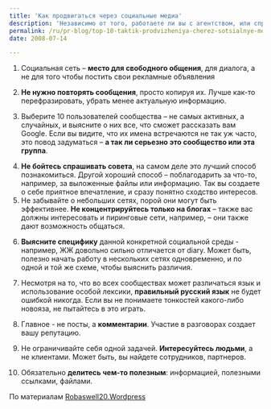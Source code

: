 ```yaml
---
title: 'Как продвигаться через социальные медиа'
description: 'Независимо от того, работаете ли вы с агентством, или справляетесь средствами вашей PR-службы, важно помнить 10 простых вещей: Социальная сеть – место для свободного общения, для диалога, а не для того чтобы постить свои рекламные объявления'
permalink: /ru/pr-blog/top-10-taktik-prodvizheniya-cherez-sotsialnye-media
date: 2008-07-14

---
```


<ol>
<li>Социальная сеть – <strong>место для свободного общения</strong>, для диалога, а не для того чтобы постить свои рекламные объявления</li><li>

<strong>Не нужно повторять сообщения</strong>, просто копируя их. Лучше как-то перефразировать, убрать менее актуальную информацию.</li><li>

Выберите 10 пользователей сообщества – не самых активных, а случайных, и выясните о  них все, что сможет рассказать вам Google. Если вы видите, что их имена встречаются не так уж часто, это повод задуматься – <strong>а так ли серьезно это сообщество или эта группа</strong>.</li><li><strong>Не бойтесь спрашивать совета</strong>, на самом деле это лучший способ познакомиться. Другой хороший способ – поблагодарить за что-то, например, за выложенные файлы или информацию. Так вы создаете о себе приятное впечатление, и сразу понятно сходство интересов.</li><li>Не забывайте  о небольших сетях, порой они могут быть эффективнее. <strong>Не концентрируйтесь только на блогах</strong> – также вас должны интересовать и пиринговые сети, например, – они также дают возможность общаться.</li><li>

<strong>Выясните специфику</strong> данной конкретной социальной среды -  например, ЖЖ довольно сильно отличается от diary. Может быть, полезно начать работу в нескольких сетях одновременно, и по одной и той же схеме, чтобы выяснить различия.</li><li>

Несмотря на то, что во всех сообществах может различаться язык и использование особой лексики, <strong>правильный русский язык</strong> не будет ошибкой никогда. Если вы не понимаете тонкостей какого-либо новояза, не пытайтесь в это играть.</li><li>

Главное  - не посты, а <strong>комментарии</strong>. Участие в разговорах создает вашу репутацию.</li><li>

Не ограничивайте себя одной задачей. <strong>Интересуйтесь людьми</strong>, а не клиентами. Может быть, вы найдете сотрудников, партнеров.</li><li>

Обязательно <strong>делитесь чем-то полезным</strong>: информацией, полезными ссылками, файлами.</li></ol>

По материалам <a href="https://robashwell20.wordpress.com/2008/07/13/top-10-social-media-pr-tactics/">Robaswell20.Wordpress</a>

